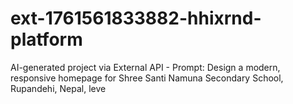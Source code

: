 # ext-1761561833882-hhixrnd-platform
AI-generated project via External API - Prompt: Design a modern, responsive homepage for Shree Santi Namuna Secondary School, Rupandehi, Nepal, leve
